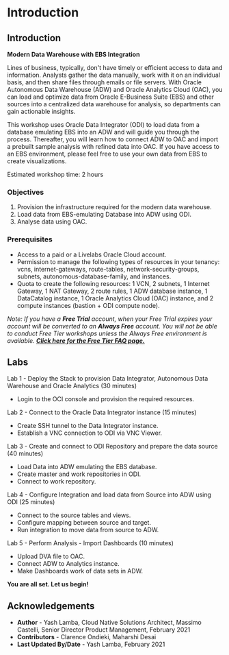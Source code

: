 # Introduction

## Introduction

**Modern Data Warehouse with EBS Integration**

Lines of business, typically, don't have timely or efficient access to data and information. Analysts gather the data manually, work with it on an individual basis, and then share files through emails or file servers. With Oracle Autonomous Data Warehouse (ADW) and Oracle Analytics Cloud (OAC), you can load and optimize data from Oracle E-Business Suite (EBS) and other sources into a centralized data warehouse for analysis, so departments can gain actionable insights.

This workshop uses Oracle Data Integrator (ODI) to load data from a database emulating EBS into an ADW and will guide you through the process. Thereafter, you will learn how to connect ADW to OAC and import a prebuilt sample analysis with refined data into OAC. If you have access to an EBS environment, please feel free to use your own data from EBS to create visualizations.

Estimated workshop time: 2 hours

### Objectives

1. Provision the infrastructure required for the modern data warehouse.
2. Load data from EBS-emulating Database into ADW using ODI.
2. Analyse data using OAC.

### Prerequisites

- Access to a paid or a Livelabs Oracle Cloud account.
- Permission to manage the following types of resources in your tenancy: vcns, internet-gateways, route-tables, network-security-groups, subnets, autonomous-database-family, and instances.
- Quota to create the following resources: 1 VCN, 2 subnets, 1 Internet Gateway, 1 NAT Gateway, 2 route rules, 1 ADW database instance, 1 DataCatalog instance, 1 Oracle Analytics Cloud (OAC) instance, and 2 compute instances (bastion + ODI compute node).

*Note: If you have a **Free Trial** account, when your Free Trial expires your account will be converted to an **Always Free** account. You will not be able to conduct Free Tier workshops unless the Always Free environment is available. **[Click here for the Free Tier FAQ page.](https://www.oracle.com/cloud/free/faq.html)***

## Labs
Lab 1 - Deploy the Stack to provision Data Integrator, Autonomous Data Warehouse and Oracle Analytics (30 minutes)

- Login to the OCI console and provision the required resources.

Lab 2 - Connect to the Oracle Data Integrator instance (15 minutes)

- Create SSH tunnel to the Data Integrator instance.
- Establish a VNC connection to ODI via VNC Viewer.

Lab 3 - Create and connect to ODI Repository and prepare the data source (40 minutes)

- Load Data into ADW emulating the EBS database.
- Create master and work repositories in ODI.
- Connect to work repository.

Lab 4 - Configure Integration and load data from Source into ADW using ODI (25 minutes)

- Connect to the source tables and views. 
- Configure mapping between source and target.
- Run integration to move data from source to ADW.

Lab 5 - Perform Analysis - Import Dashboards (10 minutes)

- Upload DVA file to OAC.
- Connect ADW to Analytics instance.
- Make Dashboards work of data sets in ADW.

**You are all set. Let us begin!**

## Acknowledgements

 - **Author** - Yash Lamba, Cloud Native Solutions Architect, Massimo Castelli, Senior Director Product Management, February 2021
 - **Contributors** - Clarence Ondieki, Maharshi Desai
 - **Last Updated By/Date** - Yash Lamba, February 2021

